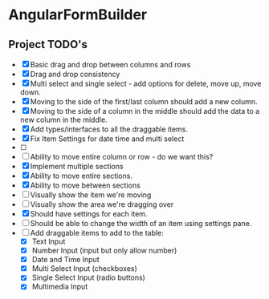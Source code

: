 # AngularFormBuilder

## Project TODO's
- [X] Basic drag and drop between columns and rows
- [X] Drag and drop consistency
- [X] Multi select and single select - add options for delete, move up, move down.
- [X] Moving to the side of the first/last column should add a new column.
- [X] Moving to the side of a column in the middle should add the data to a new column in the middle.
- [X] Add types/interfaces to all the draggable items. 
- [X] Fix Item Settings for date time and multi select
- [ ] 
- [ ] Ability to move entire column or row - do we want this? 
- [X] Implement multiple sections
- [X] Ability to move entire sections.
- [X] Ability to move between sections
- [ ] Visually show the item we're moving
- [ ] Visually show the area we're dragging over
- [X] Should have settings for each item. 
- [ ] Should be able to change the width of an item using settings pane. 
- [ ] Add draggable items to add to the table:
  - [X] Text Input
  - [X] Number Input (input but only allow number)
  - [X] Date and Time Input
  - [X] Multi Select Input (checkboxes)
  - [X] Single Select Input (radio buttons)
  - [X] Multimedia Input
